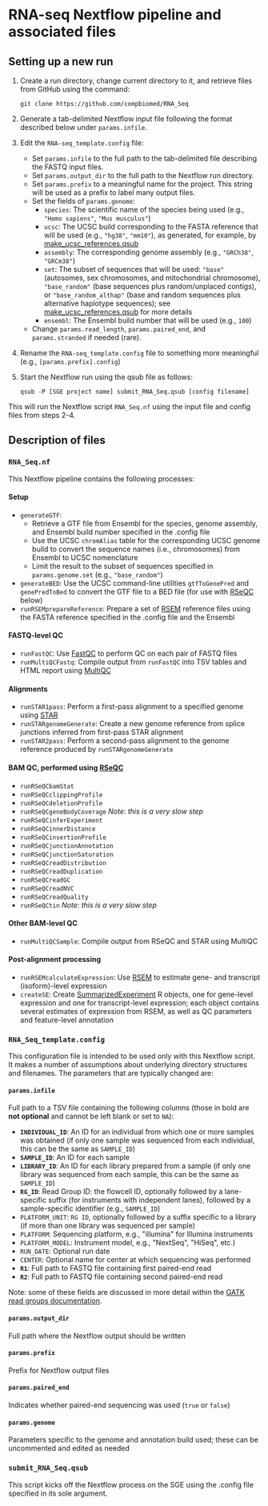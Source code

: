 # RNA-seq Nextflow pipeline and associated files

## Setting up a new run

1. Create a run directory, change current directory to it, and retrieve files from GitHub using the command:

   `git clone https://github.com/compbiomed/RNA_Seq`

2. Generate a tab-delimited Nextflow input file following the format described below under `params.infile`.

3. Edit the `RNA-seq_template.config` file:
   - Set `params.infile` to the full path to the tab-delimited file describing the FASTQ input files.
   - Set `params.output_dir` to the full path to the Nextflow run directory.
   - Set `params.prefix` to a meaningful name for the project.  This string will be used as a prefix to label many output files.
   - Set the fields of `params.genome`:
      - `species`: The scientific name of the species being used (e.g., `"Homo sapiens"`, `"Mus musculus"`)
      - `ucsc`: The UCSC build corresponding to the FASTA reference that will be used (e.g., `"hg38"`, `"mm10"`), as generated, for example, by [make_ucsc_references.qsub](https://github.com/compbiomed/genome-reference-scripts/blob/master/make_ucsc_references.qsub)
      - `assembly`: The corresponding genome assembly (e.g., `"GRCh38"`, `"GRCm38"`)
      - `set`: The subset of sequences that will be used: `"base"` (autosomes, sex chromosomes, and mitochondrial chromosome), `"base_random"` (base sequences plus random/unplaced contigs), or `"base_random_althap"` (base and random sequences plus alternative haplotype sequences); see [make_ucsc_references.qsub](https://github.com/compbiomed/genome-reference-scripts/blob/master/make_ucsc_references.qsub) for more details
      - `ensembl`: The Ensembl build number that will be used (e.g., `100`)
   - Change `params.read_length`, `params.paired_end`, and `params.stranded` if needed (rare).

4. Rename the `RNA-seq_template.config` file to something more meaningful (e.g., `[params.prefix].config`)

5. Start the Nextflow run using the qsub file as follows:

   `qsub -P [SGE project name] submit_RNA_Seq.qsub [config filename]`

This will run the Nextflow script `RNA_Seq.nf` using the input file and config files from steps 2-4.

## Description of files

### `RNA_Seq.nf`
This Nextflow pipeline contains the following processes:
#### Setup
- `generateGTF`:
   - Retrieve a GTF file from Ensembl for the species, genome assembly, and Ensembl build number specified in the .config file
   - Use the UCSC `chromAlias` table for the corresponding UCSC genome build to convert the sequence names (i.e., chromosomes) from Ensembl to UCSC nomenclature
   - Limit the result to the subset of sequences specified in `params.genome.set` (e.g., `"base_random"`)
- `generateBED`: Use the UCSC command-line utilities `gtfToGenePred` and `genePredToBed` to convert the GTF file to a BED file (for use with [RSeQC](http://rseqc.sourceforge.net) below)
- `runRSEMprepareReference`: Prepare a set of [RSEM](https://deweylab.github.io/RSEM/) reference files using the FASTA reference specified in the .config file and the Ensembl
#### FASTQ-level QC
- `runFastQC`: Use [FastQC](https://www.bioinformatics.babraham.ac.uk/projects/fastqc/) to perform QC on each pair of FASTQ files
- `runMultiQCFastq`: Compile output from `runFastQC` into TSV tables and HTML report using [MultiQC](https://multiqc.info/)
#### Alignments
- `runSTAR1pass`: Perform a first-pass alignment to a specified genome using [STAR](https://github.com/alexdobin/STAR)
- `runSTARgenomeGenerate`: Create a new genome reference from splice junctions inferred from first-pass STAR alignment
- `runSTAR2pass`: Perform a second-pass alignment to the genome reference produced by `runSTARgenomeGenerate`
#### BAM QC, performed using [RSeQC](http://rseqc.sourceforge.net)
- `runRSeQCbamStat`
- `runRSeQCclippingProfile`
- `runRSeQCdeletionProfile`
- `runRSeQCgeneBodyCoverage` *Note: this is a very slow step*
- `runRSeQCinferExperiment`
- `runRSeQCinnerDistance`
- `runRSeQCinsertionProfile`
- `runRSeQCjunctionAnnotation`
- `runRSeQCjunctionSaturation`
- `runRSeQCreadDistribution`
- `runRSeQCreadDuplication`
- `runRSeQCreadGC`
- `runRSeQCreadNVC`
- `runRSeQCreadQuality`
- `runRSeQCtin` *Note: this is a very slow step*
#### Other BAM-level QC
- `runMultiQCSample`: Compile output from RSeQC and STAR using MultiQC
#### Post-alignment processing
- `runRSEMcalculateExpression`: Use [RSEM](https://deweylab.github.io/RSEM/) to estimate gene- and transcript (isoform)-level expression
- `createSE`: Create [SummarizedExperiment](https://bioconductor.org/packages/release/bioc/html/SummarizedExperiment.html) R objects, one for gene-level expression and one for transcript-level expression; each object contains several estimates of expression from RSEM, as well as QC parameters and feature-level annotation

### `RNA_Seq_template.config`
This configuration file is intended to be used only with this Nextflow script.  It makes a number of assumptions about underlying directory structures and filenames.
The parameters that are typically changed are:

#### `params.infile`
Full path to a TSV file containing the following columns (those in bold are **not optional** and cannot be left blank or set to `NA`):
- **`INDIVIDUAL_ID`**: An ID for an individual from which one or more samples was obtained (if only one sample was sequenced from each individual, this can be the same as `SAMPLE_ID`)
- **`SAMPLE_ID`**: An ID for each sample
- **`LIBRARY_ID`**: An ID for each library prepared from a sample (if only one library was sequenced from each sample, this can be the same as `SAMPLE_ID`)
- **`RG_ID`**: Read Group ID: the flowcell ID, optionally followed by a lane-specific suffix (for instruments with independent lanes), followed by a sample-specific identifier (e.g., `SAMPLE_ID`)
- `PLATFORM_UNIT`: `RG ID`, optionally followed by a suffix specific to a library (if more than one library was sequenced per sample)
- `PLATFORM`: Sequencing platform, e.g., "illumina" for Illumina instruments
- `PLATFORM_MODEL`: Instrument model, e.g., "NextSeq", "HiSeq", etc.)
- `RUN_DATE`: Optional run date
- `CENTER`: Optional name for center at which sequencing was performed
- **`R1`**: Full path to FASTQ file containing first paired-end read
- **`R2`**: Full path to FASTQ file containing second paired-end read

Note: some of these fields are discussed in more detail within the [GATK read groups documentation](https://software.broadinstitute.org/gatk/documentation/article.php?id=6472).

#### `params.output_dir`
Full path where the Nextflow output should be written

#### `params.prefix`
Prefix for Nextflow output files

#### `params.paired_end`
Indicates whether paired-end sequencing was used (`true` or `false`)

#### `params.genome`
Parameters specific to the genome and annotation build used; these can be uncommented and edited as needed

### `submit_RNA_Seq.qsub`
This script kicks off the Nextflow process on the SGE using the .config file specified in its sole argument.
